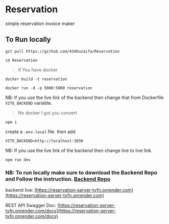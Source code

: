 # Reservation

simple reservation invoice maker

## To Run locally

```
git pull https://github.com/434huzaifa/Reservation
```

```
cd Reservation
```

>If You have docker

```
docker build -t reservation
```

```
docker run -d -p 5000:5000 reservation
```

NB: If you use the live link of the backend then change that from Dockerfile `VITE_BACKEND` variable.

> No docker I got you convert

```
npm i
```

create a `.env.local` file. then add

```
VITE_BACKEND=http://localhost:3030
```

NB: If you use the live link of the backend then change live to live link.


```
npm run dev
```

### NB: To run locally make sure to download the Backend Repo and Follow the instruction. [Backend Repo](https://github.com/434huzaifa/Reservation-server)

backend live: [https://reservation-server-tvfn.onrender.com](https://reservation-server-tvfn.onrender.com)

REST API Swagger Doc:  [https://reservation-server-tvfn.onrender.com/docs](https://reservation-server-tvfn.onrender.com/docs)
